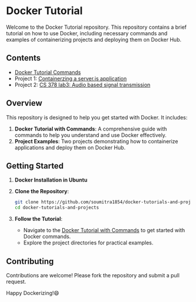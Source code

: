# Docker Tutorial

Welcome to the Docker Tutorial repository. This repository contains a brief tutorial on how to use Docker, including necessary commands and examples of containerizing projects and deploying them on Docker Hub.

## Contents

- [Docker Tutorial Commands](Docker-tutorial-commands.md)
- Project 1: [Containerzing a server.js application](docker-tut-nana/readme.md)
- Project 2: [CS 378 lab3: Audio based signal transmission](Networks_lab3/readme.md)

## Overview

This repository is designed to help you get started with Docker. It includes:

1. **Docker Tutorial with Commands**: A comprehensive guide with commands to help you understand and use Docker effectively.
2. **Project Examples**: Two projects demonstrating how to containerize applications and deploy them on Docker Hub.

## Getting Started
1. **Docker Installation in Ubuntu**
    
3. **Clone the Repository**:
    ```sh
    git clone https://github.com/soumitra1854/docker-tutorials-and-projects.git
    cd docker-tutorials-and-projects
    ```

4. **Follow the Tutorial**:
    - Navigate to the [Docker Tutorial with Commands](Docker-tutorial-commands.md) to get started with Docker commands.
    - Explore the project directories for practical examples.

## Contributing
Contributions are welcome! Please fork the repository and submit a pull request.

Happy Dockerizing!😄
